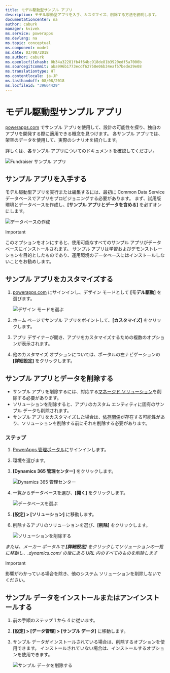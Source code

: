 ```yaml
---
title: モデル駆動型サンプル アプリ
description: モデル駆動型アプリを入手、カスタマイズ、削除する方法を説明します。
documentationcenter: na
author: caburk
manager: kvivek
ms.service: powerapps
ms.devlang: na
ms.topic: conceptual
ms.component: model
ms.date: 03/08/2018
ms.author: caburk
ms.openlocfilehash: 0b34a32281fb4f64bc918de81b3920edf5a7000b
ms.sourcegitcommit: aba996b1773ecdf62758e06b34eaf57bede29e08
ms.translationtype: HT
ms.contentlocale: ja-JP
ms.lasthandoff: 08/08/2018
ms.locfileid: "39664429"
---
```

# <a name="model-driven-sample-apps"></a>モデル駆動型サンプル アプリ

[powerapps.com](https://powerapps.com) でサンプル アプリを使用して、設計の可能性を探り、独自のアプリを開発する際に適用できる概念を見つけます。 各サンプル アプリでは、架空のデータを使用して、実際のシナリオを紹介します。 

詳しくは、各サンプル アプリについてのドキュメントを確認してください。 

![Fundraiser サンプル アプリ](media/overview-model-driven-samples/fundraiser-app1.png)


## <a name="get-sample-apps"></a>サンプル アプリを入手する

モデル駆動型アプリを実行または編集するには、最初に Common Data Service データベースでアプリをプロビジョニングする必要があります。 まず、試用版環境とデータベースを作成し、**[サンプル アプリとデータを含める]** を必ずオンにします。

![データベースの作成](media/overview-model-driven-samples/create-database1.png)


> [!IMPORTANT]
> このオプションをオンにすると、使用可能なすべてのサンプル アプリがデータベースにインストールされます。 サンプル アプリは学習およびデモンストレーションを目的としたものであり、運用環境のデータベースにはインストールしないことをお勧めします。 

## <a name="customize-a-sample-app"></a>サンプル アプリをカスタマイズする

1. [powerapps.com](https://powerapps.com) にサインインし、デザイン モードとして **[モデル駆動]** を選びます。 

    ![デザイン モードを選ぶ](media/overview-model-driven-samples/choose-design-mode.png)

2. ホーム ページでサンプル アプリをポイントして、**[カスタマイズ]** をクリックします。
3. アプリ デザイナーが開き、アプリをカスタマイズするための複数のオプションが表示されます。 
4. 他のカスタマイズ オプションについては、ポータルの左ナビゲーションの **[詳細設定]** をクリックします。

## <a name="remove-sample-apps-and-data"></a>サンプル アプリとデータを削除する 
- サンプル アプリを削除するには、対応する[マネージド ソリューション](https://docs.microsoft.com/dynamics365/customer-engagement/developer/uninstall-delete-solution)を削除する必要があります。 
- ソリューションを削除すると、アプリのカスタム エンティティに固有のサンプル データも削除されます。
- サンプル アプリをカスタマイズした場合は、[依存関係](https://docs.microsoft.com/dynamics365/customer-engagement/developer/dependency-tracking-solution-components)が存在する可能性があり、ソリューションを削除する前にそれを削除する必要があります。

### <a name="steps"></a>ステップ
1. [PowerApps 管理ポータル](https://admin.powerapps.com)にサインインします。

2. 環境を選びます。

3. **[Dynamics 365 管理センター]** をクリックします。 

    ![Dynamics 365 管理センター](media/overview-model-driven-samples/admin-center.png)

4. 一覧からデータベースを選び、**[開く]** をクリックします。

    ![データベースを選ぶ](media/overview-model-driven-samples/select-database.png)

5. **[設定] > [ソリューション]** に移動します。

6. 削除するアプリのソリューションを選び、**[削除]** をクリックします。

    ![ソリューションを削除する](media/overview-model-driven-samples/delete-solution.png)

*または、メーカー ポータルで **[詳細設定]** をクリックしてソリューションの一覧に移動し、.dynamics.com/ の後にある URL 内のすべてのものを削除します*

> [!IMPORTANT]
> 影響がわかっている場合を除き、他のシステム ソリューションを削除しないでください。

## <a name="install-or-uninstall-sample-data"></a>サンプル データをインストールまたはアンインストールする
1. 前の手順のステップ 1 から 4 に従います。
2. **[設定] > [データ管理] > [サンプル データ]** に移動します。
3. サンプル データがインストールされている場合は、削除するオプションを使用できます。 インストールされていない場合は、インストールするオプションを使用できます。 

    ![サンプル データを削除する](media/overview-model-driven-samples/remove-sample-data.png)




